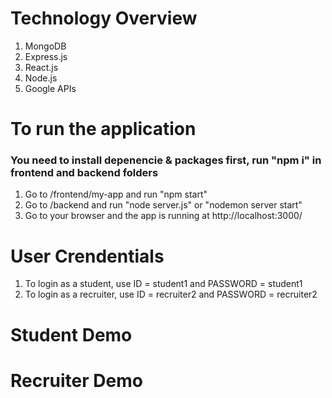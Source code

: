 # Technology Overview
1. MongoDB
2. Express.js
3. React.js
4. Node.js
5. Google APIs

# To run the application
### You need to install depenencie & packages first, run "npm i" in frontend and backend folders
1. Go to /frontend/my-app and run "npm start"
2. Go to /backend and run "node server.js" or "nodemon server start"
3. Go to your browser and the app is running at http://localhost:3000/

# User Crendentials
1. To login as a student, use ID = student1 and PASSWORD = student1
1. To login as a recruiter, use ID = recruiter2 and PASSWORD = recruiter2

# Student Demo

# Recruiter Demo
